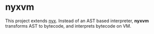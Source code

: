 # nyxvm

This project extends [nyx](https://github.com/kelthuzadx/nyx). Instead of an AST based interpreter, **nyxvm** transforms
AST to bytecode, and interprets bytecode on VM.